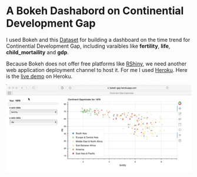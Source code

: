 # A Bokeh Dashabord on Continential Development Gap
I used Bokeh and this [Dataset](https://github.com/aoliu95/Continent_Gapminer/blob/master/gapminder_tidy.csv) for building a dashboard on the time trend for Continential Development Gap, including varaibles like **fertility**, **life**, **child_mortaility** and **gdp**. 

Because Bokeh does not offer free platforms like [RShiny](https://shiny.rstudio.com/), we need another web application deployment channel to host it. For me I used [Heroku](https://www.heroku.com/). Here is the [live demo](https://bokeh-gap.herokuapp.com/bokehgap) on Heroku.

![Screenshot](https://github.com/aoliu95/Continent_Gapminer/raw/master/Demo.gif)  